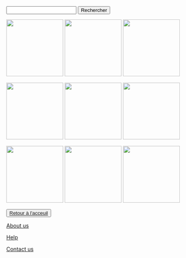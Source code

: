 <html lang="fr">
    <head>
        <meta charset="utf-8">
        <title>GifMignon/About_us</title>
    </head>

  <body>
<form>
<input type="text" id="input" name="input" value="">
<input type="button" id="bouton" value="Rechercher" onclick="controle()">
</form>
<img class="project-pic" src="https://data.photofunky.net/output/image/e/b/c/c/ebcc2e/photofunky.gif" style="width: 150px;" />
<img class="project-pic" src="https://lh3.googleusercontent.com/proxy/yofAII5mRvMyG7wdeik6_me_4N9dKZR4Hjd_-gFUFHSPUxZl7IhCxrntK2BWQU5M2kWUlFT97RHqD2REeZkbXNl7eb6Eq-85Cwxng6ySOMsF" style="width: 150px;" />
<img class="project-pic" src="https://i.pinimg.com/originals/69/38/bb/6938bbfa836dc4224222da9b619fca0d.gif" style="width: 150px;" />
<p></p>
<img class="project-pic" src="https://lh3.googleusercontent.com/proxy/gY13Kx0Kl0CdasjWGZnM6CgpjQguTudxNAOBl0gXIiAd71m34b9NoMKZH2stAZZncFXTRd3ZsOo7smvhc_kYaaQKQsROg6Nyko4VqM5j" style="width: 150px;" />
<img class="project-pic" src="https://i.pinimg.com/originals/75/55/27/7555277454ce34891ff978acbebeedf4.gif" style="width: 150px;" />
<img class="project-pic" src="https://data.photofunky.net/output/image/c/a/2/a/ca2abf/photofunky.gif" style="width: 150px;" />
<p></p>
<img class="project-pic" src="https://tenor.com/view/hug-love-hi-bye-cat-gif-5848836" style="width: 150px;" />
<img class="project-pic" src="https://i.pinimg.com/originals/2c/f3/17/2cf3176042c56694b072884eeafb803b.gif" style="width: 150px;" />
<img class="project-pic" src="http://static.mmzstatic.com/wp-content/uploads/2014/03/myope-chat.gif" style="width: 150px;" />
<p></p>
<p></p>
    <button><a href="https://nsi-team.github.io/GIF_mignon/">Retour à l'acceuil</a></button>
    <p> </p>
    <a href="https://nsi-team.github.io/About_us/">About us</a>
    <p></p>
    <a href="https://nsi-team.github.io/Help/">Help</a>
    <p></p>
    <a href="https://nsi-team.github.io/Contact_Us/">Contact us</a>
<script src="script.js"></script>
